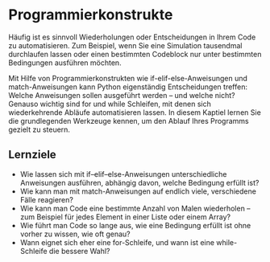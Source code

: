 # Programmierkonstrukte

Häufig ist es sinnvoll Wiederholungen oder Entscheidungen in Ihrem Code zu automatisieren. Zum Beispiel, wenn Sie eine Simulation tausendmal durchlaufen lassen oder einen bestimmten Codeblock nur unter bestimmten Bedingungen ausführen möchten. 

Mit Hilfe von Programmierkonstrukten wie if-elif-else-Anweisungen und match-Anweisungen kann Python eigenständig Entscheidungen treffen: Welche Anweisungen sollen ausgeführt werden – und welche nicht? Genauso wichtig sind for und while Schleifen, mit denen sich wiederkehrende Abläufe automatisieren lassen.
In diesem Kaptiel lernen Sie die grundlegenden Werkzeuge kennen, um den Ablauf Ihres Programms gezielt zu steuern.

## Lernziele

- Wie lassen sich mit if–elif–else-Anweisungen unterschiedliche Anweisungen ausführen, abhängig davon, welche Bedingung erfüllt ist?
- Wie kann man mit match-Anweisungen auf endlich viele, verschiedene Fälle reagieren?
- Wie kann man Code eine bestimmte Anzahl von Malen wiederholen – zum Beispiel für jedes Element in einer Liste oder einem Array?
- Wie führt man Code so lange aus, wie eine Bedingung erfüllt ist ohne vorher zu wissen, wie oft genau?
- Wann eignet sich eher eine for-Schleife, und wann ist eine while-Schleife die bessere Wahl?
